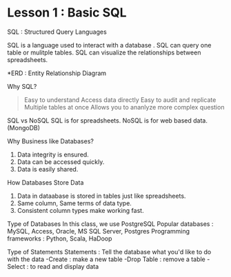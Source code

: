 # Lesson 1 : Basic SQL

SQL : Structured Query Languages

SQL is a language used to interact with a database .
SQL can query one table or mulitple tables.
SQL can visualize the relationships between spreadsheets.

*ERD : Entity Relationship Diagram

Why SQL?
>Easy to understand
>Access data directly
>Easy to audit and replicate
>Multiple tables at once
>Allows you to ananlyze more complex question

SQL vs NoSQL
SQL is for spreadsheets.
NoSQL is for web based data. (MongoDB)

Why Business like Databases?
1. Data integrity is ensured.
2. Data can be accessed quickly.
3. Data is easily shared.

How Databases Store Data
1. Data in dataabase is stored in tables just like spreadsheets.
2. Same column, Same terms of data type.
3. Consistent column types make working fast.

Type of Databases
In this class, we use PostgreSQL
Popular databases : MySQL, Access, Oracle, MS SQL Server, Postgres
Programming frameworks : Python, Scala, HaDoop

Type of Statements
Statements : Tell the database what you'd like to do with the data
-Create : make a new table
-Drop Table : remove a table
-Select : to read and display data
